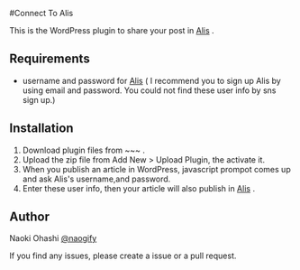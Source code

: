 #Connect To Alis


This is the WordPress plugin to share your post in [Alis](https://alis.to/) .

## Requirements

 - username and password for  [Alis](https://alis.to/) ( I recommend you to sign up Alis by using email and password. You could not find these user info by sns sign up.)

## Installation

1. Download plugin files from ~~~ . 
2. Upload the zip file from Add New > Upload Plugin, the activate it.
4. When you publish an article in WordPress, javascript prompot comes up and ask Alis's username,and password.
5. Enter these user info, then your article will also publish in  [Alis](https://alis.to/) .

## Author
Naoki Ohashi [@naogify](https://twitter.com/@naogify)

If you find any issues, please create a issue or a pull request. 

